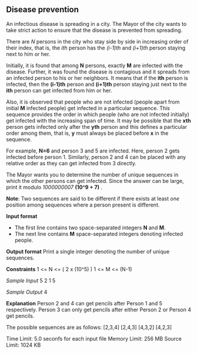## Disease prevention

An infectious disease is spreading in a city. The Mayor of the city wants to take strict action to ensure that the disease is prevented from spreading. 

There are *N* persons in the city who stay side by side in increasing order of their index, that is, the *ith* person has the *(i-1)th* and *(i+1)th* person staying next to him or her.

Initially, it is found that among **N** persons, exactly **M** are infected with the disease. Further, it was found the disease is contagious and it spreads from an infected person to his or her neighbors. It means that if the **ith** person is infected, then the **(i-1)th** person and **(i+1)th** person staying just next to the **ith** person can get infected from him or her.

Also, it is observed that people who are not infected (people apart from initial **M** infected people) get infected in a particular sequence. This sequence provides the order in which people (who are not infected initially) get infected with the increasing span of time. It may be possible that the **xth** person gets infected only after the **yth** person and this defines a particular order among them, that is, **y** must always be placed before **x** in the sequence.

For example, **N=6** and person 3 and 5 are infected. Here, person 2 gets infected before person 1. Similarly, person 2 and 4 can be placed with any relative order as they can get infected from 3 directly.

The Mayor wants you to determine the number of unique sequences in which the other persons can get infected. Since the answer can be large, print it modulo *1000000007* **(10^9 + 7)** .

**Note**: Two sequences are said to be different if there exists at least *one* position among sequences where a person present is different.

**Input format**
* The first line contains two space-separated integers **N** and **M**.
* The next line contains **M** space-separated integers denoting infected people.

**Output format**
Print a single integer denoting the number of unique sequences.

**Constraints**
1 <= N <= ( 2 x (10^5) )
1 <= M <= (N-1)

*Sample Input*
5 2
1 5

*Sample Output*
4

**Explanation**
Person 2 and 4 can get pencils after Person 1 and 5 respectively.
Person 3 can only get pencils after either Person 2 or Person 4 get pencils.

The possible sequences are as follows:
[2,3,4]
[2,4,3]
[4,3,2]
[4,2,3]

Time Limit: 5.0 seconfs for each input file
Memory Limit: 256 MB
Source Limit: 1024 KB
